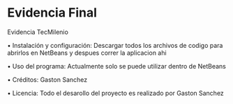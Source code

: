 # Evidencia Final
Evidencia TecMilenio
</p>
<p>
• Instalación y configuración: Descargar todos los archivos de codigo para abrirlos en NetBeans y despues correr la aplicacion ahi
</p>
<p>
• Uso del programa: Actualmente solo se puede utilizar dentro de NetBeans
</p>
<p>
• Créditos: Gaston Sanchez
</p>
<p>
• Licencia: Todo el desarollo del proyecto es realizado por Gaston Sanchez
